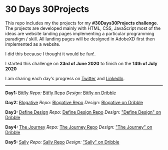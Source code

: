 # 30 Days 30Projects

This repo includes my the projects for my **#30Days30Projects challenge**. 
The projects are developed mainly with HTML, CSS, JavaScript most of the ideas are website landing pages implementing a particular programming paradigm / skill.
All landing pages will be designed in AdobeXD first then implemented as a website.

I did this because I thought it would be fun!.

I started this challenge on **23rd of June 2020** to finish on the  **14th of July 2020** 

I am sharing each day's progress on [Twitter](https://twitter.com/dqve) and [LinkedIn](https://www.linkedin.com/in/david-ayo/).

<hr></hr>

**Day1:** [Bitfly](https://dqve.github.io/30-Days-30-Projects/Bitfly/)
*Repo:*   [Bitfly Repo](https://dqve.github.io/30-Days-30-Projects/Bitfly/)
*Design:* [Bitfly on Dribble](https://dribbble.com/shots/12223327-Bitfly)

**Day2:** [Blogative](https://bit.ly/2Z294Jq)
*Repo:*   [Blogative Repo](https://github.com/dqve/30-Days-30-Projects/tree/master/Blogative)
*Design:* [Blogative on Dribble](https://dribbble.com/shots/12262291-Blogative)

**Day3:** [Define Design](https://dqve.github.io/30-Days-30-Projects/Define%20Design/)
*Repo:*   [Define Design Repo](https://github.com/dqve/30-Days-30-Projects/tree/master/Define%20Design)
*Design:* ["Define Design" on Dribble](https://dribbble.com/shots/12300923-Define-Design)

**Day4:** [The Journey](https://dqve.github.io/30-Days-30-Projects/The%20Journey/)
*Repo:*   [The Journey Repo](https://github.com/dqve/30-Days-30-Projects/tree/master/The%20Journey)
*Design:* ["The Journey" on Dribble](https://dribbble.com/shots/12333601-The-Journey)


**Day5:** [Sally](https://dqve.github.io/30-Days-30-Projects/Sally/)
*Repo:*   [Sally Repo](https://dqve.github.io/30-Days-30-Projects/Sally/)
*Design:* ["Sally" on Dribble](https://dribbble.com/shots/12481431-Sally)
